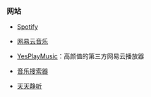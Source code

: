 ### 网站

- [Spotify](https://open.spotify.com/)

- [网易云音乐](https://music.163.com/#/user/home?id=498767570)

- [YesPlayMusic](https://music.qier222.com/)：高颜值的第三方网易云播放器

- [音乐搜索器](http://y.yin2s.com/)

- [天天静听](http://47.112.23.238/)

